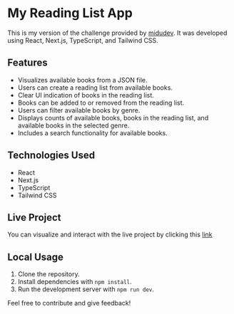 
# My Reading List App

This is my version of the challenge provided by [midudev](https://github.com/midudev/pruebas-tecnicas/tree/main/pruebas/01-reading-list). It was developed using React, Next.js, TypeScript, and Tailwind CSS. 

## Features

- Visualizes available books from a JSON file.
- Users can create a reading list from available books.
- Clear UI indication of books in the reading list.
- Books can be added to or removed from the reading list.
- Users can filter available books by genre.
- Displays counts of available books, books in the reading list, and available books in the selected genre.
- Includes a search functionality for available books.

## Technologies Used

- React
- Next.js
- TypeScript
- Tailwind CSS

## Live Project
You can visualize and interact with the live project by clicking this [link](https://library-project-challenge.vercel.app/)

## Local Usage

1. Clone the repository.
2. Install dependencies with `npm install`.
3. Run the development server with `npm run dev`.

Feel free to contribute and give feedback!

